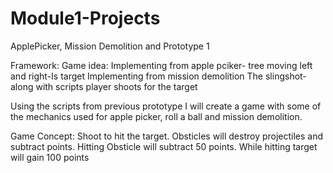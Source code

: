 # Module1-Projects
 ApplePicker, Mission Demolition and Prototype 1

Framework:
Game idea:
Implementing from apple pciker- tree moving left and right-Is target
Implementing from mission demolition  The slingshot- along with scripts
player shoots for the target

Using the scripts from previous prototype I will create a game with
some of the mechanics used for apple picker, roll a ball and mission demolition.

Game Concept: 
Shoot to hit the target. Obsticles will destroy projectiles 
and subtract points. Hitting Obsticle will subtract 50 points. While hitting 
target will gain 100 points

